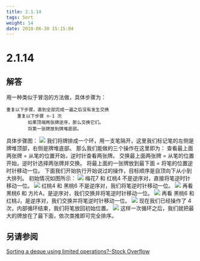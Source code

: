 ```yaml
---
title: 2.1.14
tags: Sort
weight: 14
date: 2018-06-30 15:15:04
---
```


# 2.1.14


## 解答

用一种类似于冒泡的方法做，具体步骤为：

```
重复以下步骤，直到全部完成一遍之后没有发生交换
    重复以下步骤 n-1 次
        如果顶端两张牌逆序，那么交换它们。
        将第一张牌放到牌堆底部。
```

具体步骤图：
![](/resources/2.1.14/1.jpg)
我们将牌排成一个环，用一支笔隔开，这里我们标记笔的左侧是牌堆顶部，右侧是牌堆底部。
那么我们能做的三个操作在这里即为： 
查看最上面两张牌 = 从笔的位置开始，逆时针查看两张牌。 
交换最上面两张牌 = 从笔的位置开始，逆时针选择两张牌并交换。 
将最上面的一张牌放到最下面 = 将笔的位置逆时针移动一位。 
下面我们开始执行开始说过的操作，目标顺序是自顶向下从小到大排列。 
初始情况如图所示：
![](/resources/2.1.14/2.jpg)
梅花7 和 红桃4 不是逆序对，直接将笔逆时针移动一位。
![](/resources/2.1.14/3.jpg)
红桃4 和 黑桃6 不是逆序对，我们将笔逆时针移动一位。
![](/resources/2.1.14/4.jpg)
再看 黑桃6 和 方片A，是逆序对，我们交换并将笔逆时针移动一位。
![](/resources/2.1.14/5.jpg)
再看 黑桃6 和 红桃J，是逆序对，我们交换并将笔逆时针移动一位。
![](/resources/2.1.14/6.jpg)
现在我们已经操作了 4 次，内部循环结束，我们将笔放回初始位置。
![](/resources/2.1.14/7.jpg)
这样一次循环之后，我们就把最大的牌放在了最下面，依次类推即可完全排序。

## 另请参阅

[Sorting a deque using limited operations?-Stock Overflow](https://stackoverflow.com/questions/28243757/sorting-a-deque-using-limited-operations)
